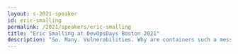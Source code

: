 ```yaml
---
layout: s-2021-speaker
id: eric-smalling
permalink: /2021/speakers/eric-smalling
title: "Eric Smalling at DevOpsDays Boston 2021"
description: "So. Many. Vulnerabilities. Why are containers such a mess and what to do about it."
---
```

    
